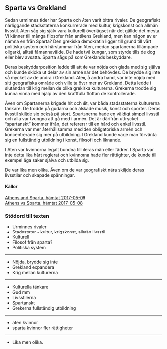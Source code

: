 ## Sparta vs Grekland

Sedan urminnes tider har Sparta och Aten varit bittra rivaler. De geografiskt närliggande stadsstaterna konkurrerade med kultur, krigskonst och allmän livsstil. Aten såg sig själv vara kulturellt överlägset när det gällde det mesta. Vi känner till många filosofer från antikens Grekland, men kan någon av er nämna en från Sparta? Den grekiska demokratin ligger till grund till vårt politiska system och härstammar från Aten, medan spartanerna tillämpade oligarki, alltså fåmannavälde. De hade två kungar, som styrde tills de dog eller blev avsatta. Sparta sågs på som Greklands beskyddare.

Deras beskyddarposition ledde till att de var nöjda och glada med sig själva och kunde skicka ut delar av sin armé när det behövdes. De brydde sig inte så mycket av de andra i Grekland. Aten, å andra hand, var inte nöjda med sitt geografiska område och ville ta över mer av Grekland. Detta ledde i slutändan till krig mellan de olika grekiska kulturerna. Grekerna trodde sig kunna vinna med hjälp av den kraftfulla flottan de kontrollerade.

Även om Spartanerna krigade hit och dit, var båda stadsstaterna kulturerna tänkare. De trodde på gudarna och älskade musik, konst och sporter. Deras livsstil skiljde sig också på stort. Spartanerna hade en väldigt simpel livsstil och alla var tvungna att gå med i armén. Det är därifrån uttrycket “spartanskt” kommer ifrån, det refererar till en hård och enkel livsstil. Grekerna var mer återhållsamma med den obligatoriska armén och koncentrerade sig mer på utbildning. I Grekland kunde varje man förvänta sig en fullständig utbildning i konst, filosofi och liknande.

I Aten var kvinnorna legalt bundna till deras män eller fädrer. I Sparta var inte detta lika hårt reglerat och kvinnorna hade fler rättighter, de kunde till exempel äga saker själva och utbilda sig. 

De var lika men olika. Även om de var geografiskt nära skiljde deras livsstilar och skapade spänningar.

#### Källor
[Athens and Sparta, hämtat 2017-05-09](http://www.socialstudiesforkids.com/articles/worldhistory/athenssparta.htm)  
[Athens vs Sparta, hämtat 2017-05-08](http://www.diffen.com/difference/Athens_vs_Sparta)

### Stödord till texten

+ Urminnes rivaler
+ Stadsstater - kultur, krigskonst, allmän livsstil
+ Kulturell
+ Filosof från sparta?
+ Politiska system
---
+ Nöjda, brydde sig inte  
+ Grekland expandera
+ Krig mellan kulturerna
---
+ Kulturella tänkare
+ Gud mm
+ Livsstilerna
+ Spartanskt
+ Grekerna fullständig utbildning
---
+ aten kvinnor
+ sparta kvinnor fler rättigheter
---
+ Lika men olika.
